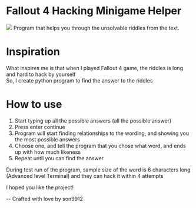 # Fallout 4 Hacking Minigame Helper
![](https://vignette2.wikia.nocookie.net/fallout/images/e/ec/Fo4_Hacker.png/revision/latest?cb=20170320162306)
Program that helps you through the unsolvable riddles from the text.

# Inspiration
What inspires me is that when I played Fallout 4 game, the riddles is long and hard to hack by yourself <br>
So, I create python program to find the answer to the riddles

# How to use
1. Start typing up all the possible answers (all the possible answer)
2. Press enter continue
3. Program will start finding relationships to the wording, and showing you the most possible answers
4. Choose one, and tell the program that you chose what word, and ends up with how much likeness
5. Repeat until you can find the answer

During test run of the program, sample size of the word is 6 characters long (Advanced level Terminal) and they can hack it within 4 attempts

I hoped you like the project!

-- Crafted with love by son9912